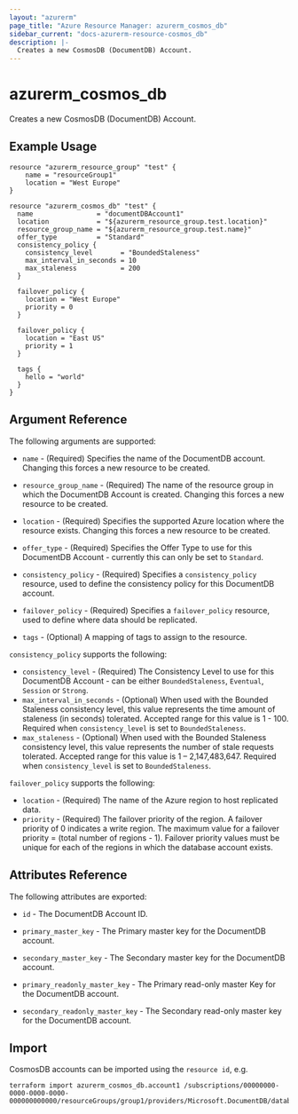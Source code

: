```yaml
---
layout: "azurerm"
page_title: "Azure Resource Manager: azurerm_cosmos_db"
sidebar_current: "docs-azurerm-resource-cosmos_db"
description: |-
  Creates a new CosmosDB (DocumentDB) Account.
---
```


# azurerm\_cosmos_db

Creates a new CosmosDB (DocumentDB) Account.

## Example Usage

```
resource "azurerm_resource_group" "test" {
    name = "resourceGroup1"
    location = "West Europe"
}

resource "azurerm_cosmos_db" "test" {
  name                = "documentDBAccount1"
  location            = "${azurerm_resource_group.test.location}"
  resource_group_name = "${azurerm_resource_group.test.name}"
  offer_type          = "Standard"
  consistency_policy {
    consistency_level       = "BoundedStaleness"
    max_interval_in_seconds = 10
    max_staleness           = 200
  }

  failover_policy {
    location = "West Europe"
    priority = 0
  }

  failover_policy {
    location = "East US"
    priority = 1
  }

  tags {
    hello = "world"
  }
}
```

## Argument Reference

The following arguments are supported:

* `name` - (Required) Specifies the name of the DocumentDB account. Changing this forces a new resource to be created.

* `resource_group_name` - (Required) The name of the resource group in which the DocumentDB Account is created. Changing this forces a new resource to be created.

* `location` - (Required) Specifies the supported Azure location where the resource exists. Changing this forces a new resource to be created.

* `offer_type` - (Required) Specifies the Offer Type to use for this DocumentDB Account - currently this can only be set to `Standard`.

* `consistency_policy` - (Required) Specifies a `consistency_policy` resource, used to define the consistency policy for this DocumentDB account.

* `failover_policy` - (Required) Specifies a `failover_policy` resource, used to define where data should be replicated.

* `tags` - (Optional) A mapping of tags to assign to the resource.

`consistency_policy` supports the following:

* `consistency_level` - (Required) The Consistency Level to use for this DocumentDB Account - can be either `BoundedStaleness`, `Eventual`, `Session` or `Strong`.
* `max_interval_in_seconds` - (Optional) When used with the Bounded Staleness consistency level, this value represents the time amount of staleness (in seconds) tolerated. Accepted range for this value is 1 - 100. Required when `consistency_level` is set to `BoundedStaleness`.
* `max_staleness` - (Optional) When used with the Bounded Staleness consistency level, this value represents the number of stale requests tolerated. Accepted range for this value is 1 – 2,147,483,647. Required when `consistency_level` is set to `BoundedStaleness`.

`failover_policy` supports the following:

* `location` - (Required) The name of the Azure region to host replicated data.
* `priority` - (Required) The failover priority of the region. A failover priority of 0 indicates a write region. The maximum value for a failover priority = (total number of regions - 1). Failover priority values must be unique for each of the regions in which the database account exists.

## Attributes Reference

The following attributes are exported:

* `id` - The DocumentDB Account ID.

* `primary_master_key` - The Primary master key for the DocumentDB account.

* `secondary_master_key` - The Secondary master key for the DocumentDB account.

* `primary_readonly_master_key` - The Primary read-only master Key for the DocumentDB account.

* `secondary_readonly_master_key` - The Secondary read-only master key for the DocumentDB account.


## Import

CosmosDB accounts can be imported using the `resource id`, e.g.

```
terraform import azurerm_cosmos_db.account1 /subscriptions/00000000-0000-0000-0000-000000000000/resourceGroups/group1/providers/Microsoft.DocumentDB/databaseAccounts/account1
```
